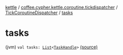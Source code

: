 [kettle](../../index.md) / [coffee.cypher.kettle.coroutine.tickdispatcher](../index.md) / [TickCoroutineDispatcher](index.md) / [tasks](./tasks.md)

# tasks

(jvm) `val tasks: `[`List`](https://kotlinlang.org/api/latest/jvm/stdlib/kotlin.collections/-list/index.html)`<`[`TaskHandle`](../-task-handle/index.md)`>` [(source)](https://github.com/Cypher121/kettle/blob/master/src/main/kotlin/coffee/cypher/kettle/coroutine/tickdispatcher/TickCoroutineDispatcher.kt#L10)
